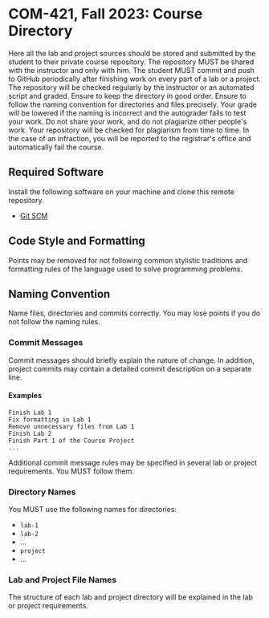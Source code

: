 # COM-421, Fall 2023: Course Directory

Here all the lab and project sources should be stored and submitted by the
student to their private course repository. The repository MUST be shared with
the instructor and only with him. The student MUST commit and push to GitHub
periodically after finishing work on every part of a lab or a project. The
repository will be checked regularly by the instructor or an automated script
and graded. Ensure to keep the directory in good order. Ensure to follow the
naming convention for directories and files precisely. Your grade will be
lowered if the naming is incorrect and the autograder fails to test your work.
Do not share your work, and do not plagiarize other people's work. Your
repository will be checked for plagiarism from time to time. In the case of an
infraction, you will be reported to the registrar's office and automatically
fail the course.

## Required Software

Install the following software on your machine and clone this remote repository.

* [Git SCM](https://git-scm.com)

## Code Style and Formatting

Points may be removed for not following common stylistic traditions and
formatting rules of the language used to solve programming problems.

## Naming Convention

Name files, directories and commits correctly. You may lose points if you do not
follow the naming rules.

### Commit Messages

Commit messages should briefly explain the nature of change. In addition,
project commits may contain a detailed commit description on a separate line.

#### Examples

```
Finish Lab 1
Fix formatting in Lab 1
Remove unnecessary files from Lab 1
Finish Lab 2
Finish Part 1 of the Course Project
...
```

Additional commit message rules may be specified in several lab or project
requirements. You MUST follow them.

### Directory Names

You MUST use the following names for directories:

* `lab-1`
* `lab-2`
* ...
* `project`
* ...

### Lab and Project File Names

The structure of each lab and project directory will be explained in the lab or
project requirements.
